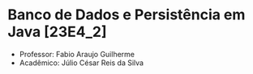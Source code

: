 # Banco de Dados e Persistência em Java [23E4_2]

- Professor: Fabio Araujo Guilherme
- Acadêmico: Júlio César Reis da Silva